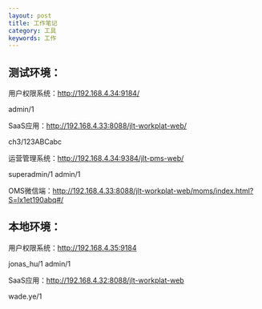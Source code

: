 ```yaml
---
layout: post
title: 工作笔记
category: 工具
keywords: 工作
---
```


## 测试环境：

用户权限系统：http://192.168.4.34:9184/

admin/1

SaaS应用：http://192.168.4.33:8088/jlt-workplat-web/

ch3/123ABCabc

运营管理系统：http://192.168.4.34:9384/jlt-pms-web/

superadmin/1     admin/1

OMS微信端：http://192.168.4.33:8088/jlt-workplat-web/moms/index.html?S=lx1et190abq#/


## 本地环境：

用户权限系统：http://192.168.4.35:9184

jonas_hu/1    admin/1

SaaS应用：http://192.168.4.32:8088/jlt-workplat-web

wade.ye/1

